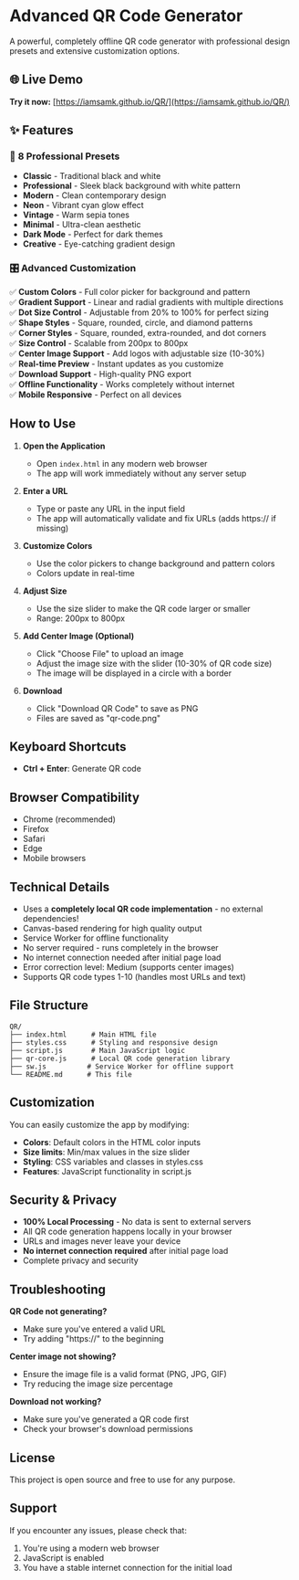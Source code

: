 # Advanced QR Code Generator

A powerful, completely offline QR code generator with professional design presets and extensive customization options.

## 🌐 Live Demo
**Try it now:** [https://iamsamk.github.io/QR/](https://iamsamk.github.io/QR/)

## ✨ Features

### 🎨 **8 Professional Presets**
- **Classic** - Traditional black and white
- **Professional** - Sleek black background with white pattern
- **Modern** - Clean contemporary design
- **Neon** - Vibrant cyan glow effect
- **Vintage** - Warm sepia tones
- **Minimal** - Ultra-clean aesthetic
- **Dark Mode** - Perfect for dark themes
- **Creative** - Eye-catching gradient design

### 🎛️ **Advanced Customization**
✅ **Custom Colors** - Full color picker for background and pattern  
✅ **Gradient Support** - Linear and radial gradients with multiple directions  
✅ **Dot Size Control** - Adjustable from 20% to 100% for perfect sizing  
✅ **Shape Styles** - Square, rounded, circle, and diamond patterns  
✅ **Corner Styles** - Square, rounded, extra-rounded, and dot corners  
✅ **Size Control** - Scalable from 200px to 800px  
✅ **Center Image Support** - Add logos with adjustable size (10-30%)  
✅ **Real-time Preview** - Instant updates as you customize  
✅ **Download Support** - High-quality PNG export  
✅ **Offline Functionality** - Works completely without internet  
✅ **Mobile Responsive** - Perfect on all devices

## How to Use

1. **Open the Application**
   - Open `index.html` in any modern web browser
   - The app will work immediately without any server setup

2. **Enter a URL**
   - Type or paste any URL in the input field
   - The app will automatically validate and fix URLs (adds https:// if missing)

3. **Customize Colors**
   - Use the color pickers to change background and pattern colors
   - Colors update in real-time

4. **Adjust Size**
   - Use the size slider to make the QR code larger or smaller
   - Range: 200px to 800px

5. **Add Center Image (Optional)**
   - Click "Choose File" to upload an image
   - Adjust the image size with the slider (10-30% of QR code size)
   - The image will be displayed in a circle with a border

6. **Download**
   - Click "Download QR Code" to save as PNG
   - Files are saved as "qr-code.png"

## Keyboard Shortcuts

- **Ctrl + Enter**: Generate QR code

## Browser Compatibility

- Chrome (recommended)
- Firefox
- Safari
- Edge
- Mobile browsers

## Technical Details

- Uses a **completely local QR code implementation** - no external dependencies!
- Canvas-based rendering for high quality output
- Service Worker for offline functionality
- No server required - runs completely in the browser
- No internet connection needed after initial page load
- Error correction level: Medium (supports center images)
- Supports QR code types 1-10 (handles most URLs and text)

## File Structure

```
QR/
├── index.html      # Main HTML file
├── styles.css      # Styling and responsive design
├── script.js       # Main JavaScript logic
├── qr-core.js      # Local QR code generation library
├── sw.js          # Service Worker for offline support
└── README.md      # This file
```

## Customization

You can easily customize the app by modifying:

- **Colors**: Default colors in the HTML color inputs
- **Size limits**: Min/max values in the size slider
- **Styling**: CSS variables and classes in styles.css
- **Features**: JavaScript functionality in script.js

## Security & Privacy

- **100% Local Processing** - No data is sent to external servers
- All QR code generation happens locally in your browser
- URLs and images never leave your device
- **No internet connection required** after initial page load
- Complete privacy and security

## Troubleshooting

**QR Code not generating?**
- Make sure you've entered a valid URL
- Try adding "https://" to the beginning

**Center image not showing?**
- Ensure the image file is a valid format (PNG, JPG, GIF)
- Try reducing the image size percentage

**Download not working?**
- Make sure you've generated a QR code first
- Check your browser's download permissions

## License

This project is open source and free to use for any purpose.

## Support

If you encounter any issues, please check that:
1. You're using a modern web browser
2. JavaScript is enabled
3. You have a stable internet connection for the initial load

